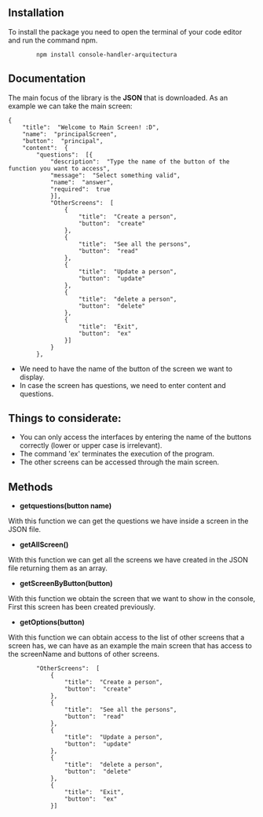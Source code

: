 ## Installation

To install the package you need to open the terminal of your code editor and run the command npm.

    	    npm install console-handler-arquitectura

## Documentation

The main focus of the library is the **JSON** that is downloaded. As an example we can take the main screen:

    {
		"title":  "Welcome to Main Screen! :D",
		"name":  "principalScreen",
		"button":  "principal",
		"content":  {
			"questions":  [{
				"description":  "Type the name of the button of the function you want to access",
				"message":  "Select something valid",
				"name":  "answer",
				"required":  true
				}],
				"OtherScreens":  [
					{
						"title":  "Create a person",
						"button":  "create"
					},
					{
						"title":  "See all the persons",
						"button":  "read"
					},
					{
						"title":  "Update a person",
						"button":  "update"
					},
					{
						"title":  "delete a person",
						"button":  "delete"
					},
					{
						"title":  "Exit",
						"button":  "ex"
					}]
				}
			},

- We need to have the name of the button of the screen we want to display.
- In case the screen has questions, we need to enter content and questions.

## Things to considerate:

- You can only access the interfaces by entering the name of the buttons correctly (lower or upper case is irrelevant).
- The command 'ex' terminates the execution of the program.
- The other screens can be accessed through the main screen.

## Methods

- **getquestions(button name)**

With this function we can get the questions we have inside a screen in the JSON file.

- **getAllScreen()**

With this function we can get all the screens we have created in the JSON file returning them as an array.

- **getScreenByButton(button)**

With this function we obtain the screen that we want to show in the console, First this screen has been created previously.

- **getOptions(button)**

With this function we can obtain access to the list of other screens that a screen has, we can have as an example the main screen that has access to the screenName and buttons of other screens.

    	    "OtherScreens":  [
    			{
    				"title":  "Create a person",
    				"button":  "create"
    			},
    			{
    				"title":  "See all the persons",
    				"button":  "read"
    			},
    			{
    				"title":  "Update a person",
    				"button":  "update"
    			},
    			{
    				"title":  "delete a person",
    				"button":  "delete"
    			},
    			{
    				"title":  "Exit",
    				"button":  "ex"
    			}]
